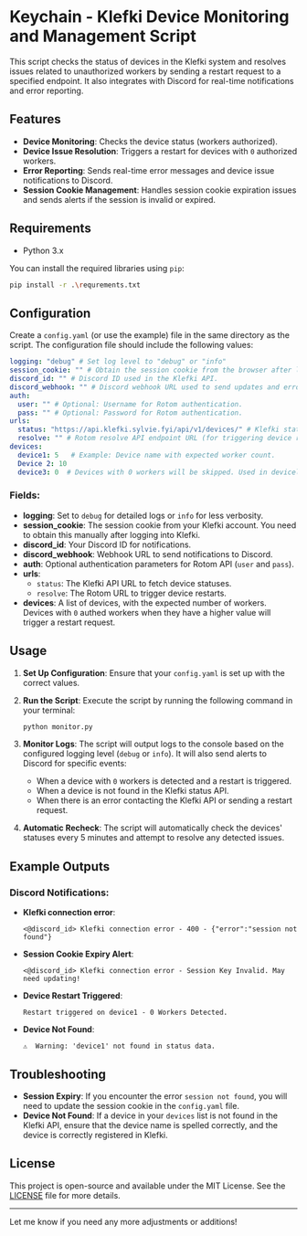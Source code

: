 # Keychain - Klefki Device Monitoring and Management Script

This script checks the status of devices in the Klefki system and resolves issues related to unauthorized workers by sending a restart request to a specified endpoint. It also integrates with Discord for real-time notifications and error reporting.

## Features

- **Device Monitoring**: Checks the device status (workers authorized).
- **Device Issue Resolution**: Triggers a restart for devices with `0` authorized workers.
- **Error Reporting**: Sends real-time error messages and device issue notifications to Discord.
- **Session Cookie Management**: Handles session cookie expiration issues and sends alerts if the session is invalid or expired.

## Requirements

- Python 3.x

You can install the required libraries using `pip`:

```bash
pip install -r .\requrements.txt
```

## Configuration

Create a `config.yaml` (or use the example) file in the same directory as the script. The configuration file should include the following values:

```yaml
logging: "debug" # Set log level to "debug" or "info"
session_cookie: "" # Obtain the session cookie from the browser after logging into Klefki. Must be updated periodically.
discord_id: "" # Discord ID used in the Klefki API.
discord_webhook: "" # Discord webhook URL used to send updates and error messages.
auth:
  user: "" # Optional: Username for Rotom authentication.
  pass: "" # Optional: Password for Rotom authentication.
urls:
  status: "https://api.klefki.sylvie.fyi/api/v1/devices/" # Klefki status API endpoint URL.
  resolve: "" # Rotom resolve API endpoint URL (for triggering device restarts).
devices: 
  device1: 5   # Example: Device name with expected worker count.
  Device 2: 10
  device3: 0  # Devices with 0 workers will be skipped. Used in deviceless environments.
```

### Fields:

- **logging**: Set to `debug` for detailed logs or `info` for less verbosity.
- **session_cookie**: The session cookie from your Klefki account. You need to obtain this manually after logging into Klefki.
- **discord_id**: Your Discord ID for notifications.
- **discord_webhook**: Webhook URL to send notifications to Discord.
- **auth**: Optional authentication parameters for Rotom API (`user` and `pass`).
- **urls**:
  - `status`: The Klefki API URL to fetch device statuses.
  - `resolve`: The Rotom URL to trigger device restarts.
- **devices**: A list of devices, with the expected number of workers. Devices with `0` authed workers when they have a higher value will trigger a restart request.

## Usage

1. **Set Up Configuration**: Ensure that your `config.yaml` is set up with the correct values.
2. **Run the Script**: Execute the script by running the following command in your terminal:
   
   ```bash
   python monitor.py
   ```

3. **Monitor Logs**: The script will output logs to the console based on the configured logging level (`debug` or `info`). It will also send alerts to Discord for specific events:
   - When a device with `0` workers is detected and a restart is triggered.
   - When a device is not found in the Klefki status API.
   - When there is an error contacting the Klefki API or sending a restart request.

4. **Automatic Recheck**: The script will automatically check the devices' statuses every 5 minutes and attempt to resolve any detected issues.

## Example Outputs

### Discord Notifications:

- **Klefki connection error**:
  ```
  <@discord_id> Klefki connection error - 400 - {"error":"session not found"}
  ```

- **Session Cookie Expiry Alert**:
  ```
  <@discord_id> Klefki connection error - Session Key Invalid. May need updating!
  ```

- **Device Restart Triggered**:
  ```
  Restart triggered on device1 - 0 Workers Detected.
  ```

- **Device Not Found**:
  ```
  ⚠️  Warning: 'device1' not found in status data.
  ```

## Troubleshooting

- **Session Expiry**: If you encounter the error `session not found`, you will need to update the session cookie in the `config.yaml` file.
- **Device Not Found**: If a device in your `devices` list is not found in the Klefki API, ensure that the device name is spelled correctly, and the device is correctly registered in Klefki.

## License

This project is open-source and available under the MIT License. See the [LICENSE](LICENSE) file for more details.

---

Let me know if you need any more adjustments or additions!
